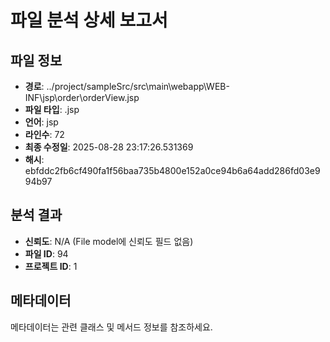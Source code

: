 # 파일 분석 상세 보고서

## 파일 정보
- **경로**: ../project/sampleSrc/src\main\webapp\WEB-INF\jsp\order\orderView.jsp
- **파일 타입**: .jsp
- **언어**: jsp
- **라인수**: 72
- **최종 수정일**: 2025-08-28 23:17:26.531369
- **해시**: ebfddc2fb6cf490fa1f56baa735b4800e152a0ce94b6a64add286fd03e994b97

## 분석 결과
- **신뢰도**: N/A (File model에 신뢰도 필드 없음)
- **파일 ID**: 94
- **프로젝트 ID**: 1

## 메타데이터
메타데이터는 관련 클래스 및 메서드 정보를 참조하세요.
